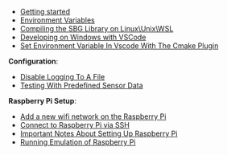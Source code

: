 - [Getting started](Getting-started)
- [Environment Variables](Environment-Variables)
- [Compiling the SBG Library on Linux\Unix\WSL](Compiling-the-SBG-Library-on-Linux%5CUnix%5CWSL)
- [Developing on Windows with VSCode](https://github.com/uorocketry/rocket-code-2020/wiki/Developing-on-Windows-with-VSCode)
- [Set Environment Variable In Vscode With The Cmake Plugin](Set-Environement-Variable-In-Vscode-With-The-Cmake-Plugin)

**Configuration**:
- [Disable Logging To A File](Disable-Logging-To-A-File)
- [Testing With Predefined Sensor Data](https://github.com/uorocketry/rocket-code-2020/wiki/Testing-With-Predefined-Sensor-Data)

**Raspberry Pi Setup**:
- [Add a new wifi network on the Raspberry Pi](Add-a-new-wifi-network-on-the-Raspberry-Pi)
- [Connect to Raspberry Pi via SSH](Connect-to-Raspberry-Pi-via-SSH)
- [Important Notes About Setting Up Raspberry Pi](Important-Notes-About-Setting-Up-Raspberry-Pi)
- [Running Emulation of Raspberry Pi](Running-Emulation-of-Raspberry-Pi)